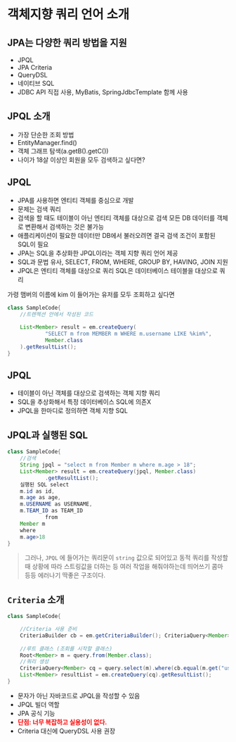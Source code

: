 # 객체지향 쿼리 언어 소개

## JPA는 다양한 쿼리 방법을 지원

* JPQL
* JPA Criteria
* QueryDSL
* 네이티브 SQL 
* JDBC API 직접 사용, MyBatis, SpringJdbcTemplate 함께 사용

## JPQL 소개

* 가장 단순한 조회 방법
* EntityManager.find()
* 객체 그래프 탐색(a.getB().getC())
* 나이가 18살 이상인 회원을 모두 검색하고 싶다면?

## JPQL

* JPA를 사용하면 엔티티 객체를 중심으로 개발 
* 문제는 검색 쿼리 
* 검색을 할 때도 테이블이 아닌 엔티티 객체를 대상으로 검색 모든 DB 데이터를 객체로 변환해서 검색하는 것은 불가능 
* 애플리케이션이 필요한 데이터만 DB에서 불러오려면 결국 검색 조건이 포함된 SQL이 필요
* JPA는 SQL을 추상화한 JPQL이라는 객체 지향 쿼리 언어 제공
* SQL과 문법 유사, SELECT, FROM, WHERE, GROUP BY, HAVING, JOIN 지원 
* JPQL은 엔티티 객체를 대상으로 쿼리 SQL은 데이터베이스 테이블을 대상으로 쿼리


가령 맴버의 이름에 kim 이 들어가는 유저를 모두 조회하고 싶다면

```java
class SampleCode{
    //트렌젝션 안에서 작성된 코드
    
    List<Member> result = em.createQuery(
            "SELECT m from MEMBER m WHERE m.username LIKE %kim%",
            Member.class
    ).getResultList();
}

```

## JPQL

* 테이블이 아닌 객체를 대상으로 검색하는 객체 지향 쿼리
* SQL을 추상화해서 특정 데이터베이스 SQL에 의존X
* JPQL을 한마디로 정의하면 객체 지향 SQL

## JPQL과 실행된 SQL

```java
class SampleCode{
    //검색
    String jpql = "select m from Member m where m.age > 18";
    List<Member> result = em.createQuery(jpql, Member.class)
            .getResultList();
    실행된 SQL select
    m.id as id,
    m.age as age,
    m.USERNAME as USERNAME,
    m.TEAM_ID as TEAM_ID
            from
    Member m
    where
    m.age>18
}
```

>  그러나, `JPQL` 에 들어가는 쿼리문이 `string` 값으로 되어있고 동적 쿼리를 작성할때 상황에 따라 스트링값을 더하는 등 여러 작업을 해줘야하는데 띄어쓰기 콤마 등등 에러나기 딱좋은 구조이다. 


## `Criteria` 소개

```java
class SampleCode{

    //Criteria 사용 준비
    CriteriaBuilder cb = em.getCriteriaBuilder(); CriteriaQuery<Member> query = cb.createQuery(Member.class);
    
    //루트 클래스 (조회를 시작할 클래스) 
    Root<Member> m = query.from(Member.class);
    //쿼리 생성 
    CriteriaQuery<Member> cq = query.select(m).where(cb.equal(m.get("username"), 'kim')); 
    List<Member> resultList = em.createQuery(cq).getResultList();
}
```

* 문자가 아닌 자바코드로 JPQL을 작성할 수 있음
* JPQL 빌더 역할
* JPA 공식 기능
* <b style = "color : red;">단점: 너무 복잡하고 실용성이 없다.</b> 
* Criteria 대신에 QueryDSL 사용 권장
